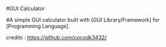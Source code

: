 #GUI Calculator


#A simple GUI calculator built with [GUI Library/Framework] for [Programming Language].

credits : https://github.com/cocodk3432/
